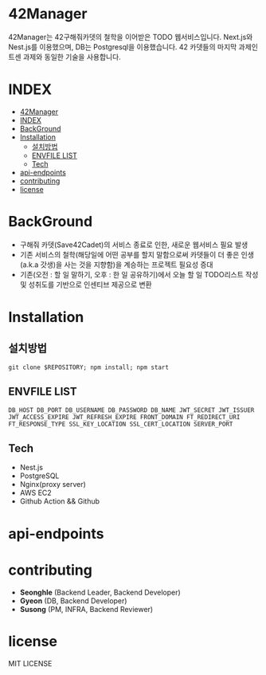 # 42Manager
42Manager는 42구해줘카뎃의 철학을 이어받은 TODO 웹서비스입니다.
Next.js와 Nest.js를 이용했으며, DB는 Postgresql을 이용했습니다.
42 카뎃들의 마지막 과제인 트센 과제와 동일한 기술을 사용합니다.
# INDEX
- [42Manager](#42manager)
- [INDEX](#index)
- [BackGround](#background)
- [Installation](#installation)
  - [설치방법](#설치방법)
  - [ENVFILE LIST](#envfile-list)
  - [Tech](#tech)
- [api-endpoints](#api-endpoints)
- [contributing](#contributing)
- [license](#license)
# BackGround
- 구해줘 카뎃(Save42Cadet)의 서비스 종료로 인한, 새로운 웹서비스 필요 발생
- 기존 서비스의 철학(해당일에 어떤 공부를 할지 말함으로써 카뎃들이 더 좋은 인생(a.k.a 갓생)을 사는 것을 지향함)을 계승하는 프로젝트 필요성 증대
- 기존(오전 : 할 일 말하기, 오후 : 한 일 공유하기)에서 오늘 할 일 TODO리스트 작성 및 성취도를 기반으로 인센티브 제공으로 변환
# Installation
## 설치방법
``git clone $REPOSITORY; npm install; npm start ``
## ENVFILE LIST
``DB_HOST DB_PORT DB_USERNAME DB_PASSWORD DB_NAME JWT_SECRET JWT_ISSUER JWT_ACCESS_EXPIRE JWT_REFRESH_EXPIRE FRONT_DOMAIN FT_REDIRECT_URI FT_RESPONSE_TYPE SSL_KEY_LOCATION SSL_CERT_LOCATION SERVER_PORT``
## Tech
- Nest.js
- PostgreSQL
- Nginx(proxy server)
- AWS EC2
- Github Action && Github
# api-endpoints
# contributing
- **Seonghle** (Backend Leader, Backend Developer)
- **Gyeon** (DB, Backend Developer)
- **Susong** (PM, INFRA, Backend Reviewer)
# license
MIT LICENSE